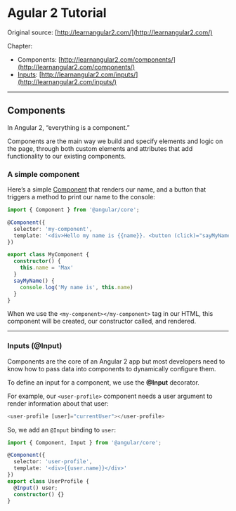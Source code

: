 # Agular 2 Tutorial

Original source: [http://learnangular2.com/](http://learnangular2.com/)

Chapter:

* Components: [http://learnangular2.com/components/](http://learnangular2.com/components/)
* [Inputs](#Inputs): [http://learnangular2.com/inputs/](http://learnangular2.com/inputs/)

--------------------------------------------------------------------

## Components

In Angular 2, “everything is a component.”

Components are the main way we build and specify elements and logic on the page,
through both custom elements and attributes that add functionality to our existing components.

### A simple component


Here’s a simple [Component](https://angular.io/docs/ts/latest/api/core/index/Component-decorator.html) 
that renders our name, and a button that triggers a method to print our name to the console:

```typescript
import { Component } from '@angular/core';

@Component({
  selector: 'my-component',
  template: '<div>Hello my name is {{name}}. <button (click)="sayMyName()">Say my name</button></div>'
})

export class MyComponent {
  constructor() {
    this.name = 'Max'
  }
  sayMyName() {
    console.log('My name is', this.name)
  }
}
```
When we use the `<my-component></my-component>` tag in our HTML, 
this component will be created, our constructor called, and rendered.

--------------------------------------------------------------------

### Inputs (@Input)

Components are the core of an Angular 2 app but most developers need 
to know how to pass data into components to dynamically configure them.

To define an input for a component, we use the **@Input** decorator.

For example, our `<user-profile>` component needs a user argument 
to render information about that user:

```javascript
<user-profile [user]="currentUser"></user-profile>
```

So, we add an `@Input` binding to `user`:

```typescript
import { Component, Input } from '@angular/core';

@Component({
  selector: 'user-profile',
  template: '<div>{{user.name}}</div>'
})
export class UserProfile {
  @Input() user;
  constructor() {}
}
```
